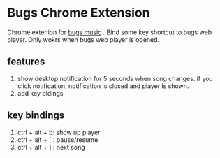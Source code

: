 # Bugs Chrome Extension

Chrome extenion for [bugs music](http://bugs.co.kr) . Bind some key shortcut to bugs web player. Only wokrs when bugs web player is opened.

## features

1. show desktop notification for 5 seconds when song changes. if you click notification, notification is closed and player is shown.
2. add key bidings

## key bindings

1. ctrl + alt + b: show up player
2. ctrl + alt + [ : pause/resume
3. ctrl + alt +  ] : next song

